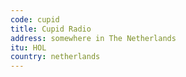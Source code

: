 ```yaml
---
code: cupid
title: Cupid Radio
address: somewhere in The Netherlands
itu: HOL
country: netherlands
---
```

